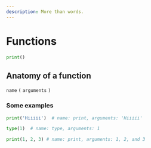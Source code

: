 ```yaml
---
description: More than words.
---
```


# Functions

```python
print()
```

## Anatomy of a function

`name` `(` `arguments` `)`

### Some examples

```python
print('Hiiiii')  # name: print, arguments: 'Hiiiii'

type(1)  # name: type, arguments: 1

print(1, 2, 3) # name: print, arguments: 1, 2, and 3
```

